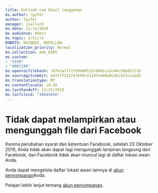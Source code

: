 ```yaml
---
title: Outlook.com Email langganan
ms.author: lpyfer
author: lpyfer
manager: joallard
ms.date: 11/14/2019
ms.audience: Admin
ms.topic: article
ROBOTS: NOINDEX, NOFOLLOW
localization_priority: Normal
ms.collection: Adm_O365
ms.custom:
- "3158"
- "9001198"
ms.openlocfilehash: c07e1af1f1559b06515cdb65ca3c40c58bdb7216
ms.sourcegitcommit: b43f77221f47b50c41197a448a9c26c423ce1ad5
ms.translationtype: MT
ms.contentlocale: id-ID
ms.lasthandoff: 11/15/2019
ms.locfileid: "38645656"
---
```

# <a name="unable-to-attach-or-upload-files-from-facebook"></a>Tidak dapat melampirkan atau mengunggah file dari Facebook

Karena perubahan syarat dan ketentuan Facebook, setelah 23 Oktober 2019, Anda tidak akan dapat lagi mengunggah lampiran langsung dari Facebook, dan Facebook tidak akan muncul lagi di daftar lokasi awan Anda. 

Anda dapat mengelola daftar lokasi awan lainnya di [akun penyimpanan](https://go.microsoft.com/fwlink/?linkid=2111075)Anda.

Pelajari lebih lanjut tentang [akun penyimpanan](https://support.office.com/article/477cb7cc-5732-4c40-8f23-30472de8138a).
  